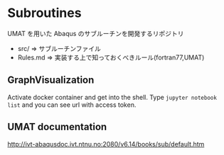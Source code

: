 # Subroutines

UMAT を用いた Abaqus のサブルーチンを開発するリポジトリ

- src/ => サブルーチンファイル
- Rules.md => 実装する上で知っておくべきルール(fortran77,UMAT)

## GraphVisualization

Activate docker container and get into the shell.
Type `jupyter notebook list` and you can see url with access token.

## UMAT documentation

http://ivt-abaqusdoc.ivt.ntnu.no:2080/v6.14/books/sub/default.htm
